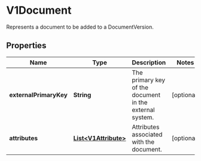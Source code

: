 

# V1Document

Represents a document to be added to a DocumentVersion.
## Properties

Name | Type | Description | Notes
------------ | ------------- | ------------- | -------------
**externalPrimaryKey** | **String** | The primary key of the document in the external system. |  [optional]
**attributes** | [**List&lt;V1Attribute&gt;**](V1Attribute.md) | Attributes associated with the document. |  [optional]




